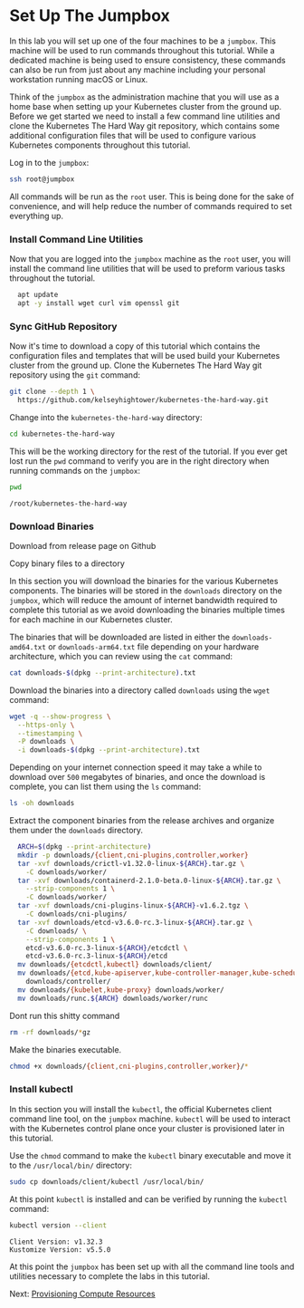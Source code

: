 # Set Up The Jumpbox

In this lab you will set up one of the four machines to be a `jumpbox`. This machine will be used to run commands throughout this tutorial. While a dedicated machine is being used to ensure consistency, these commands can also be run from just about any machine including your personal workstation running macOS or Linux.

Think of the `jumpbox` as the administration machine that you will use as a home base when setting up your Kubernetes cluster from the ground up. Before we get started we need to install a few command line utilities and clone the Kubernetes The Hard Way git repository, which contains some additional configuration files that will be used to configure various Kubernetes components throughout this tutorial.

Log in to the `jumpbox`:

```bash
ssh root@jumpbox
```

All commands will be run as the `root` user. This is being done for the sake of convenience, and will help reduce the number of commands required to set everything up.

### Install Command Line Utilities

Now that you are logged into the `jumpbox` machine as the `root` user, you will install the command line utilities that will be used to preform various tasks throughout the tutorial.

```bash
  apt update
  apt -y install wget curl vim openssl git
```

### Sync GitHub Repository

Now it's time to download a copy of this tutorial which contains the configuration files and templates that will be used build your Kubernetes cluster from the ground up. Clone the Kubernetes The Hard Way git repository using the `git` command:

```bash
git clone --depth 1 \
  https://github.com/kelseyhightower/kubernetes-the-hard-way.git
```

Change into the `kubernetes-the-hard-way` directory:

```bash
cd kubernetes-the-hard-way
```

This will be the working directory for the rest of the tutorial. If you ever get lost run the `pwd` command to verify you are in the right directory when running commands on the `jumpbox`:

```bash
pwd
```

```text
/root/kubernetes-the-hard-way
```


### Download Binaries

Download from release page on Github

Copy binary files to a directory


In this section you will download the binaries for the various Kubernetes components. The binaries will be stored in the `downloads` directory on the `jumpbox`, which will reduce the amount of internet bandwidth required to complete this tutorial as we avoid downloading the binaries multiple times for each machine in our Kubernetes cluster.

The binaries that will be downloaded are listed in either the `downloads-amd64.txt` or `downloads-arm64.txt` file depending on your hardware architecture, which you can review using the `cat` command:

```bash
cat downloads-$(dpkg --print-architecture).txt
```

Download the binaries into a directory called `downloads` using the `wget` command:

```bash
wget -q --show-progress \
  --https-only \
  --timestamping \
  -P downloads \
  -i downloads-$(dpkg --print-architecture).txt
```

Depending on your internet connection speed it may take a while to download over `500` megabytes of binaries, and once the download is complete, you can list them using the `ls` command:

```bash
ls -oh downloads
```

Extract the component binaries from the release archives and organize them under the `downloads` directory.

```bash
  ARCH=$(dpkg --print-architecture)
  mkdir -p downloads/{client,cni-plugins,controller,worker}
  tar -xvf downloads/crictl-v1.32.0-linux-${ARCH}.tar.gz \
    -C downloads/worker/
  tar -xvf downloads/containerd-2.1.0-beta.0-linux-${ARCH}.tar.gz \
    --strip-components 1 \
    -C downloads/worker/
  tar -xvf downloads/cni-plugins-linux-${ARCH}-v1.6.2.tgz \
    -C downloads/cni-plugins/
  tar -xvf downloads/etcd-v3.6.0-rc.3-linux-${ARCH}.tar.gz \
    -C downloads/ \
    --strip-components 1 \
    etcd-v3.6.0-rc.3-linux-${ARCH}/etcdctl \
    etcd-v3.6.0-rc.3-linux-${ARCH}/etcd
  mv downloads/{etcdctl,kubectl} downloads/client/
  mv downloads/{etcd,kube-apiserver,kube-controller-manager,kube-scheduler} \
    downloads/controller/
  mv downloads/{kubelet,kube-proxy} downloads/worker/
  mv downloads/runc.${ARCH} downloads/worker/runc
```


Dont run this shitty command
```bash
rm -rf downloads/*gz
```

Make the binaries executable.

```bash
chmod +x downloads/{client,cni-plugins,controller,worker}/*
```

### Install kubectl

In this section you will install the `kubectl`, the official Kubernetes client command line tool, on the `jumpbox` machine. `kubectl` will be used to interact with the Kubernetes control plane once your cluster is provisioned later in this tutorial.

Use the `chmod` command to make the `kubectl` binary executable and move it to the `/usr/local/bin/` directory:

```bash
sudo cp downloads/client/kubectl /usr/local/bin/
```

At this point `kubectl` is installed and can be verified by running the `kubectl` command:

```bash
kubectl version --client
```

```text
Client Version: v1.32.3
Kustomize Version: v5.5.0
```

At this point the `jumpbox` has been set up with all the command line tools and utilities necessary to complete the labs in this tutorial.

Next: [Provisioning Compute Resources](03-compute-resources.md)
